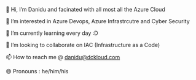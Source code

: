 👋 Hi, I’m Danidu and facinated with all most all the Azure Cloud

👀 I’m interested in Azure Devops, Azure Infrastrcutre and Cyber Security

🌱 I’m currently learning every day :D

💞️ I’m looking to collaborate on IAC (Infrastructure as a Code)

📫 How to reach me @ danidu@dckloud.com

😄 Pronouns : he/him/his

<!--

**Here are some ideas to get you started:**




-->
